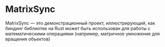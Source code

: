 # MatrixSync
MatrixSync — это демонстрационный проект, иллюстрирующий, как биндинг библиотек на Rust может быть использован для работы с математическими операциями (например, матричное умножение для вращения объектов)
